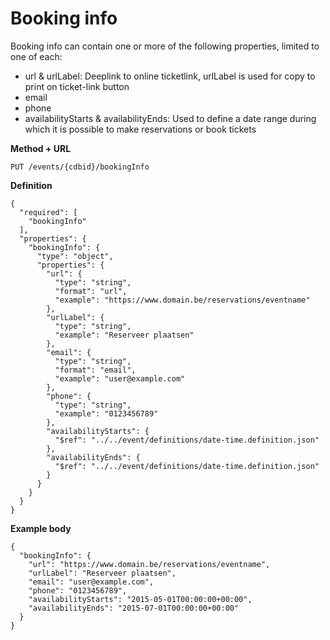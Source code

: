 ---
---

# Booking info 

Booking info can contain one or more of the following properties, limited to one of each:
- url & urlLabel: Deeplink to online ticketlink, urlLabel is used for copy to print on ticket-link button
- email
- phone
- availabilityStarts & availabilityEnds: Used to define a date range during which it is possible to make reservations or book tickets

**Method + URL**

```
PUT /events/{cdbid}/bookingInfo
```


**Definition**
```
{
  "required": [
    "bookingInfo"
  ],
  "properties": {
    "bookingInfo": {
      "type": "object",
      "properties": {
        "url": {
          "type": "string",
          "format": "url",
          "example": "https://www.domain.be/reservations/eventname"
        },
        "urlLabel": {
          "type": "string",
          "example": "Reserveer plaatsen"
        },
        "email": {
          "type": "string",
          "format": "email",
          "example": "user@example.com"
        },
        "phone": {
          "type": "string",
          "example": "0123456789"
        },
        "availabilityStarts": {
          "$ref": "../../event/definitions/date-time.definition.json"
        },
        "availabilityEnds": {
          "$ref": "../../event/definitions/date-time.definition.json"
        }
      }
    }
  }
}
```

**Example body**

```
{
  "bookingInfo": {
    "url": "https://www.domain.be/reservations/eventname",
    "urlLabel": "Reserveer plaatsen",
    "email": "user@example.com",
    "phone": "0123456789",
    "availabilityStarts": "2015-05-01T00:00:00+00:00",
    "availabilityEnds": "2015-07-01T00:00:00+00:00"
  }
}
```
